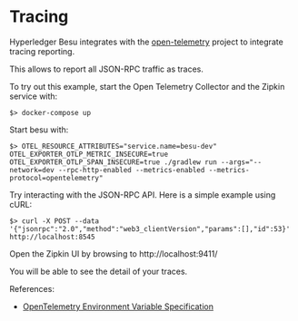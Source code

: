 # Tracing

Hyperledger Besu integrates with the [open-telemetry](https://open-telemetry.io) project to integrate tracing reporting.

This allows to report all JSON-RPC traffic as traces.

To try out this example, start the Open Telemetry Collector and the Zipkin service with:

`$> docker-compose up`

Start besu with:

`$> OTEL_RESOURCE_ATTRIBUTES="service.name=besu-dev" OTEL_EXPORTER_OTLP_METRIC_INSECURE=true OTEL_EXPORTER_OTLP_SPAN_INSECURE=true ./gradlew run --args="--network=dev --rpc-http-enabled --metrics-enabled --metrics-protocol=opentelemetry"`

Try interacting with the JSON-RPC API. Here is a simple example using cURL:

`$> curl -X POST --data '{"jsonrpc":"2.0","method":"web3_clientVersion","params":[],"id":53}' http://localhost:8545`

Open the Zipkin UI by browsing to http://localhost:9411/

You will be able to see the detail of your traces.

References:
* [OpenTelemetry Environment Variable Specification](https://github.com/open-telemetry/opentelemetry-specification/blob/master/specification/sdk-environment-variables.md)
